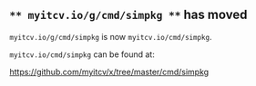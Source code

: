 ## `** myitcv.io/g/cmd/simpkg **` has moved

`myitcv.io/g/cmd/simpkg` is now `myitcv.io/cmd/simpkg`.

`myitcv.io/cmd/simpkg` can be found at:

https://github.com/myitcv/x/tree/master/cmd/simpkg
